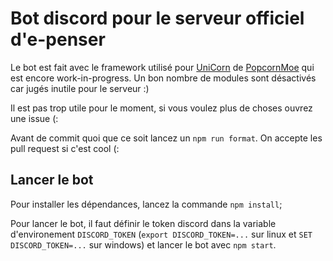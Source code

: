 # Bot discord pour le serveur officiel d'e-penser

Le bot est fait avec le framework utilisé pour [UniCorn](https://github.com/Popcorn-moe/Popcorn.moe-Discord) de [PopcornMoe](https://github.com/Popcorn-moe) qui est encore work-in-progress. Un bon nombre de modules sont désactivés car jugés inutile pour le serveur :)

Il est pas trop utile pour le moment, si vous voulez plus de choses ouvrez une issue (:

Avant de commit quoi que ce soit lancez un `npm run format`.
On accepte les pull request si c'est cool (:

## Lancer le bot

Pour installer les dépendances, lancez la commande `npm install`;

Pour lancer le bot, il faut définir le token discord dans la variable d'environement `DISCORD_TOKEN` (`export DISCORD_TOKEN=...` sur linux et `SET DISCORD_TOKEN=...` sur windows) et lancer le bot avec `npm start`.
